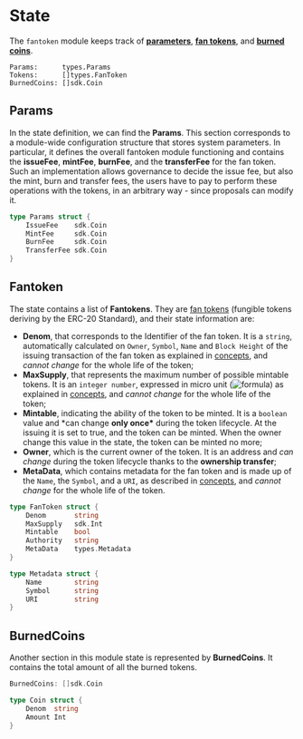 <!--
order: 2
-->

# State

The `fantoken` module keeps track of [**parameters**](#Params), [**fan tokens**](#Token), and [**burned coins**](#BurnedCoins).

```
Params:      types.Params
Tokens:      []types.FanToken
BurnedCoins: []sdk.Coin
```

## Params

In the state definition, we can find the **Params**. This section corresponds to a module-wide configuration structure that stores system parameters. In particular, it defines the overall fantoken module functioning and contains the **issueFee**, **mintFee**, **burnFee**, and the **transferFee** for the fan token. Such an implementation allows governance to decide the issue fee, but also the mint, burn and transfer fees, the users have to pay to perform these operations with the tokens, in an arbitrary way - since proposals can modify it.

```go
type Params struct {
	IssueFee    sdk.Coin
    MintFee     sdk.Coin
    BurnFee     sdk.Coin
    TransferFee sdk.Coin
}
```

## Fantoken

The state contains a list of **Fantokens**. They are [fan tokens](01_concepts.md#Fan-token) (fungible tokens deriving by the ERC-20 Standard), and their state information are:

- **Denom**, that corresponds to the Identifier of the fan token. It is a `string`, automatically calculated on `Owner`, `Symbol`, `Name` and `Block Height` of the issuing transaction of the fan token as explained in [concepts](01_concepts.md#Fan-token), and _cannot change_ for the whole life of the token;
- **MaxSupply**, that represents the maximum number of possible mintable tokens. It is an `integer number`, expressed in micro unit (![formula](https://render.githubusercontent.com/render/math?math=\color{gray}\mu=10^{-6})) as explained in [concepts](01_concepts.md#Fan-token), and _cannot change_ for the whole life of the token;
- **Mintable**, indicating the ability of the token to be minted. It is a `boolean` value and \*can change **only once\*** during the token lifecycle. At the issuing it is set to true, and the token can be minted. When the owner change this value in the state, the token can be minted no more;
- **Owner**, which is the current owner of the token. It is an address and _can change_ during the token lifecycle thanks to the **ownership transfer**;
- **MetaData**, which contains metadata for the fan token and is made up of the `Name`, the `Symbol`, and a `URI`, as described in [concepts](01_concepts.md#Fan-token), and _cannot change_ for the whole life of the token.

```go
type FanToken struct {
	Denom		string
	MaxSupply	sdk.Int
	Mintable	bool
	Authority	string
	MetaData	types.Metadata
}

type Metadata struct {
	Name		string
    Symbol      string
	URI         string
}
```

## BurnedCoins

Another section in this module state is represented by **BurnedCoins**. It contains the total amount of all the burned tokens.

```go
BurnedCoins: []sdk.Coin
```

```go
type Coin struct {
	Denom  string
	Amount Int
}
```